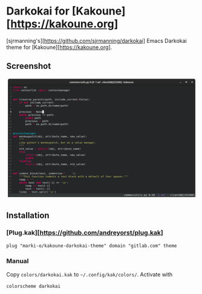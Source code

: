 # Darkokai for [Kakoune][https://kakoune.org]
[sjrmanning's][https://github.com/sjrmanning/darkokai] Emacs Darkokai theme
for [Kakoune][https://kakoune.org].

## Screenshot
![screenshot](screenshot.png)

## Installation
### [Plug.kak][https://github.com/andreyorst/plug.kak]
```
plug "marki-o/kakoune-darkokai-theme" domain "gitlab.com" theme
```

### Manual
Copy `colors/darkokai.kak` to `~/.config/kak/colors/`. Activate with
```
colorscheme darkokai
```
